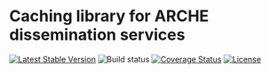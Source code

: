 # Caching library for ARCHE dissemination services

[![Latest Stable Version](https://poser.pugx.org/acdh-oeaw/arche-diss-cache/v/stable)](https://packagist.org/packages/acdh-oeaw/arche-diss-cache)
![Build status](https://github.com/acdh-oeaw/arche-diss-cache/workflows/test/badge.svg?branch=master)
[![Coverage Status](https://coveralls.io/repos/github/acdh-oeaw/arche-diss-cache/badge.svg?branch=master)](https://coveralls.io/github/acdh-oeaw/arche-diss-cache?branch=master)
[![License](https://poser.pugx.org/acdh-oeaw/arche-diss-cache/license)](https://packagist.org/packages/acdh-oeaw/arche-diss-cache)

